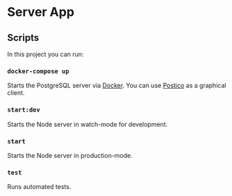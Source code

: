# Server App

## Scripts

In this project you can run:

### `docker-compose up`

Starts the PostgreSQL server via [Docker](https://www.docker.com/). You can use [Postico](https://eggerapps.at/postico) as a graphical client.

### `start:dev`

Starts the Node server in watch-mode for development.

### `start`

Starts the Node server in production-mode.

### `test`

Runs automated tests.
